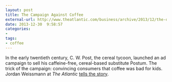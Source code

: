 ```yaml
---
layout: post
title: The Campaign Against Coffee
external-url: http://www.theatlantic.com/business/archive/2013/12/the-devious-ad-campaign-that-convinced-america-coffee-was-bad-for-kids/282676/
date: 2013-12-30  9:58:57
categories:
- 
tags:
- coffee
---
```


In the early twentieth century, C. W. Post, the cereal tycoon, launched an ad 
campaign to sell his caffeine-free, cereal-based substitute Postum. The trick of
the campaign: convincing consumers that coffee was bad for kids. Jordan 
Weissmann at *The Atlantic* [tells the story](http://www.theatlantic.com/business/archive/2013/12/the-devious-ad-campaign-that-convinced-america-coffee-was-bad-for-kids/282676/).

